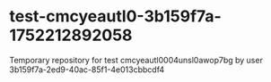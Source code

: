 # test-cmcyeautl0-3b159f7a-1752212892058
Temporary repository for test cmcyeautl0004unsl0awop7bg by user 3b159f7a-2ed9-40ac-85f1-4e013cbbcdf4
